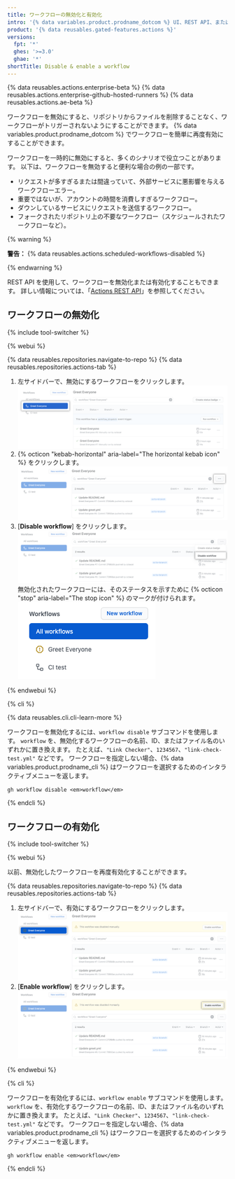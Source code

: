 ```yaml
---
title: ワークフローの無効化と有効化
intro: '{% data variables.product.prodname_dotcom %} UI、REST API、または {% data variables.product.prodname_cli %} を使用して、ワークフローを無効化したり再度有効化したりすることができます。'
product: '{% data reusables.gated-features.actions %}'
versions:
  fpt: '*'
  ghes: '>=3.0'
  ghae: '*'
shortTitle: Disable & enable a workflow
---
```


{% data reusables.actions.enterprise-beta %}
{% data reusables.actions.enterprise-github-hosted-runners %}
{% data reusables.actions.ae-beta %}

ワークフローを無効にすると、リポジトリからファイルを削除することなく、ワークフローがトリガーされないようにすることができます。 {% data variables.product.prodname_dotcom %} でワークフローを簡単に再度有効にすることができます。

ワークフローを一時的に無効にすると、多くのシナリオで役立つことがあります。 以下は、ワークフローを無効すると便利な場合の例の一部です。

- リクエストが多すぎるまたは間違っていて、外部サービスに悪影響を与えるワークフローエラー。
- 重要ではないが、アカウントの時間を消費しすぎるワークフロー。
- ダウンしているサービスにリクエストを送信するワークフロー。
- フォークされたリポジトリ上の不要なワークフロー（スケジュールされたワークフローなど）。

{% warning %}

**警告：** {% data reusables.actions.scheduled-workflows-disabled %}

{% endwarning %}

REST API を使用して、ワークフローを無効化または有効化することもできます。 詳しい情報については、「[Actions REST API](/rest/reference/actions#workflows)」を参照してください。

## ワークフローの無効化

{% include tool-switcher %}

{% webui %}

{% data reusables.repositories.navigate-to-repo %}
{% data reusables.repositories.actions-tab %}
1. 左サイドバーで、無効にするワークフローをクリックします。 ![アクション選択ワークフロー](/assets/images/actions-select-workflow.png)
1. {% octicon "kebab-horizontal" aria-label="The horizontal kebab icon" %} をクリックします。 ![アクションケバブメニュー](/assets/images/help/repository/actions-workflow-menu-kebab.png)
1. [**Disable workflow**] をクリックします。 ![actions disable workflow](/assets/images/help/repository/actions-disable-workflow.png)無効化されたワークフローには、そのステータスを示すために {% octicon "stop" aria-label="The stop icon" %} のマークが付けられます。 ![無効なワークフローをリストするアクション](/assets/images/help/repository/actions-find-disabled-workflow.png)

{% endwebui %}

{% cli %}

{% data reusables.cli.cli-learn-more %}

ワークフローを無効化するには、`workflow disable` サブコマンドを使用します。 `workflow` を、無効化するワークフローの名前、ID、またはファイル名のいずれかに置き換えます。 たとえば、`"Link Checker"`、`1234567`、`"link-check-test.yml"` などです。 ワークフローを指定しない場合、{% data variables.product.prodname_cli %} はワークフローを選択するためのインタラクティブメニューを返します。

```shell
gh workflow disable <em>workflow</em>
```

{% endcli %}

## ワークフローの有効化

{% include tool-switcher %}

{% webui %}

以前、無効化したワークフローを再度有効化することができます。

{% data reusables.repositories.navigate-to-repo %}
{% data reusables.repositories.actions-tab %}
1. 左サイドバーで、有効にするワークフローをクリックします。 ![無効なワークフローを選択するアクション](/assets/images/help/repository/actions-select-disabled-workflow.png)
1. [**Enable workflow**] をクリックします。 ![ワークフローを有効にするアクション](/assets/images/help/repository/actions-enable-workflow.png)

{% endwebui %}

{% cli %}

ワークフローを有効化するには、`workflow enable` サブコマンドを使用します。 `workflow` を、有効化するワークフローの名前、ID、またはファイル名のいずれかに置き換えます。 たとえば、`"Link Checker"`、`1234567`、`"link-check-test.yml"` などです。 ワークフローを指定しない場合、{% data variables.product.prodname_cli %} はワークフローを選択するためのインタラクティブメニューを返します。

```shell
gh workflow enable <em>workflow</em>
```

{% endcli %}
